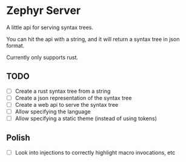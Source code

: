 # Zephyr Server

A little api for serving syntax trees.

You can hit the api with a string, and it will return a syntax tree in json format.

Currently only supports rust.

## TODO
- [ ] Create a rust syntax tree from a string
- [ ] Create a json representation of the syntax tree
- [ ] Create a web api to serve the syntax tree
- [ ] Allow specifying the language
- [ ] Allow specifying a static theme (instead of using tokens)

## Polish
- [ ] Look into injections to correctly highlight macro invocations, etc

